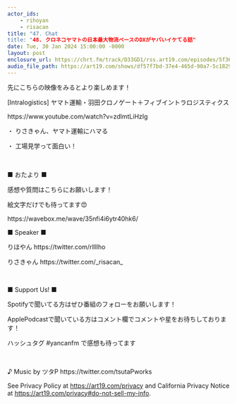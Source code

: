 ```yaml
---
actor_ids:
    - rihoyan
    - risacan
title: "47. Chat
title: "48. クロネコヤマトの日本最大物流ベースのDXがヤバいイケてる話"
date: Tue, 30 Jan 2024 15:00:00 -0000
layout: post
enclosure_url: https://chrt.fm/track/D33GD1/rss.art19.com/episodes/5f36fb10-bdea-4aad-801c-38def48601cc.mp3?rss_browser=BAhJIglSdWJ5BjoGRVQ%3D--b5256dfb3e291f0e61e613b6a95f6f144da168ba
audio_file_path: https://art19.com/shows/df57f7bd-37e4-465d-90a7-5c18294f290b/episodes/5f36fb10-bdea-4aad-801c-38def48601cc/embed
---
```


<p>先にこちらの映像をみるとより楽しめます！ </p><p>[Intralogistics] ヤマト運輸・羽田クロノゲート＋フィブイントラロジスティクス </p><p>https://www.youtube.com/watch?v=zdlmtLiHzIg </p><p>・ りさきゃん、ヤマト運輸にハマる </p><p>・ 工場見学って面白い！</p><p><br></p><p> ■ おたより ■&nbsp;</p><p>感想や質問はこちらにお願いします！ </p><p>絵文字だけでも待ってます😍 ⁠</p><p>https://wavebox.me/wave/35nfi4i6ytr40hk6/⁠ </p><p>■ Speaker ■ </p><p>りほやん&nbsp;⁠https://twitter.com/rllllho⁠ </p><p>りさきゃん&nbsp;⁠https://twitter.com/_risacan_⁠ </p><p><br></p><p>■ Support Us! ■ </p><p>Spotifyで聞いてる方はぜひ番組のフォローをお願いします！</p><p>ApplePodcastで聞いている方はコメント欄でコメントや星をお待ちしております！ </p><p>ハッシュタグ ⁠#yancanfm⁠ で感想も待ってます </p><p><br></p><p>♪ Music by ツタP&nbsp;⁠https://twitter.com/tsutaPworks</p><p>See Privacy Policy at <a href="https://art19.com/privacy" rel="noopener noreferrer" target="_blank">https://art19.com/privacy</a> and California Privacy Notice at <a href="https://art19.com/privacy#do-not-sell-my-info" rel="noopener noreferrer" target="_blank">https://art19.com/privacy#do-not-sell-my-info</a>.</p>

